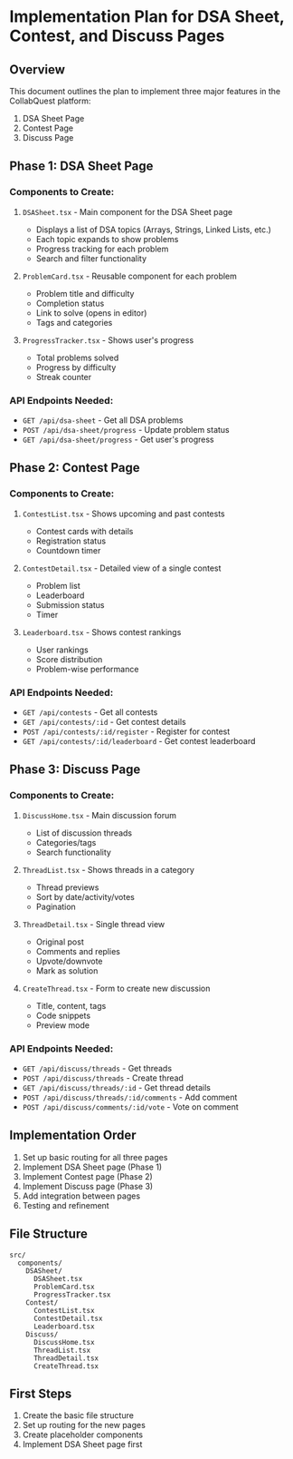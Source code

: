 # Implementation Plan for DSA Sheet, Contest, and Discuss Pages

## Overview
This document outlines the plan to implement three major features in the CollabQuest platform:
1. DSA Sheet Page
2. Contest Page
3. Discuss Page

## Phase 1: DSA Sheet Page

### Components to Create:
1. `DSASheet.tsx` - Main component for the DSA Sheet page
   - Displays a list of DSA topics (Arrays, Strings, Linked Lists, etc.)
   - Each topic expands to show problems
   - Progress tracking for each problem
   - Search and filter functionality

2. `ProblemCard.tsx` - Reusable component for each problem
   - Problem title and difficulty
   - Completion status
   - Link to solve (opens in editor)
   - Tags and categories

3. `ProgressTracker.tsx` - Shows user's progress
   - Total problems solved
   - Progress by difficulty
   - Streak counter

### API Endpoints Needed:
- `GET /api/dsa-sheet` - Get all DSA problems
- `POST /api/dsa-sheet/progress` - Update problem status
- `GET /api/dsa-sheet/progress` - Get user's progress

## Phase 2: Contest Page

### Components to Create:
1. `ContestList.tsx` - Shows upcoming and past contests
   - Contest cards with details
   - Registration status
   - Countdown timer

2. `ContestDetail.tsx` - Detailed view of a single contest
   - Problem list
   - Leaderboard
   - Submission status
   - Timer

3. `Leaderboard.tsx` - Shows contest rankings
   - User rankings
   - Score distribution
   - Problem-wise performance

### API Endpoints Needed:
- `GET /api/contests` - Get all contests
- `GET /api/contests/:id` - Get contest details
- `POST /api/contests/:id/register` - Register for contest
- `GET /api/contests/:id/leaderboard` - Get contest leaderboard

## Phase 3: Discuss Page

### Components to Create:
1. `DiscussHome.tsx` - Main discussion forum
   - List of discussion threads
   - Categories/tags
   - Search functionality

2. `ThreadList.tsx` - Shows threads in a category
   - Thread previews
   - Sort by date/activity/votes
   - Pagination

3. `ThreadDetail.tsx` - Single thread view
   - Original post
   - Comments and replies
   - Upvote/downvote
   - Mark as solution

4. `CreateThread.tsx` - Form to create new discussion
   - Title, content, tags
   - Code snippets
   - Preview mode

### API Endpoints Needed:
- `GET /api/discuss/threads` - Get threads
- `POST /api/discuss/threads` - Create thread
- `GET /api/discuss/threads/:id` - Get thread details
- `POST /api/discuss/threads/:id/comments` - Add comment
- `POST /api/discuss/comments/:id/vote` - Vote on comment

## Implementation Order
1. Set up basic routing for all three pages
2. Implement DSA Sheet page (Phase 1)
3. Implement Contest page (Phase 2)
4. Implement Discuss page (Phase 3)
5. Add integration between pages
6. Testing and refinement

## File Structure
```
src/
  components/
    DSASheet/
      DSASheet.tsx
      ProblemCard.tsx
      ProgressTracker.tsx
    Contest/
      ContestList.tsx
      ContestDetail.tsx
      Leaderboard.tsx
    Discuss/
      DiscussHome.tsx
      ThreadList.tsx
      ThreadDetail.tsx
      CreateThread.tsx
```

## First Steps
1. Create the basic file structure
2. Set up routing for the new pages
3. Create placeholder components
4. Implement DSA Sheet page first
